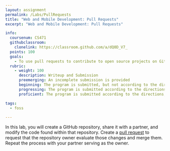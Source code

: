 ```yaml
---
layout: assignment
permalink: /Labs/PullRequests
title: "Web and Mobile Development: Pull Requests"
excerpt: "Web and Mobile Development: Pull Requests"

info:
  coursenum: CS471
  githubclassroom:
    clonelink: https://classroom.github.com/a/dQ0D_V7_
  points: 100
  goals:
    - To use pull requests to contribute to open source projects on GitHub
  rubric:
    - weight: 100
      description: Writeup and Submission
      preemerging: An incomplete submission is provided
      beginning: The program is submitted, but not according to the directions in one or more ways (for example, because it is lacking a readme writeup)
      progressing: The program is submitted according to the directions with a minor omission or correction needed
      proficient: The program is submitted according to the directions, including a readme writeup describing the solution

tags:
  - foss
  
---
```


In this lab, you will create a GitHub repository, share it with a partner, and modify the code found within that repository.  Create a [pull request](https://yangsu.github.io/pull-request-tutorial/) to request that the repository owner evaluate those changes and merge them.  Repeat the process with your partner serving as the owner.